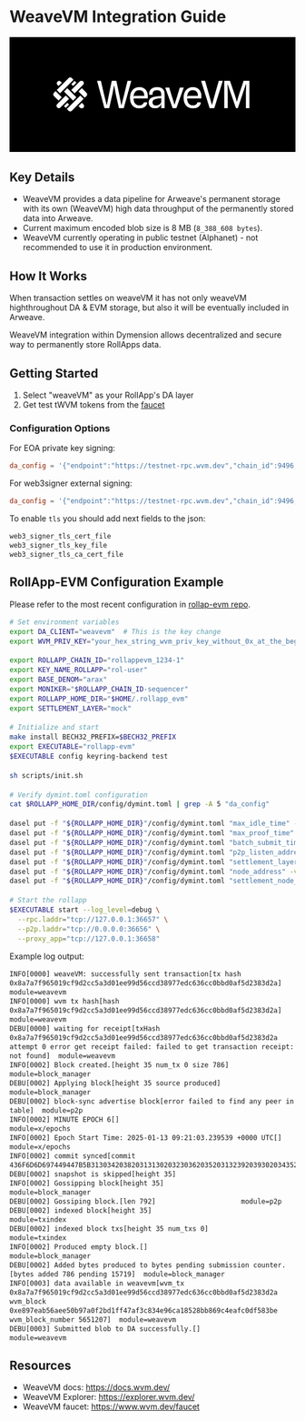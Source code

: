 # WeaveVM Integration Guide

<p align="center">
  <a href="https://wvm.dev">
    <img src="https://raw.githubusercontent.com/weaveVM/.github/main/profile/bg.png">
  </a>
</p>
 

## Key Details

* WeaveVM provides a data pipeline for Arweave's permanent storage with its own (WeaveVM) high data throughput of the permanently stored data into Arweave.
* Current maximum encoded blob size is 8 MB (`8_388_608 bytes`).
* WeaveVM currently operating in public testnet (Alphanet) - not recommended to use it in production environment.

## How It Works

When transaction settles on weaveVM it has not only weaveVM highthroughout DA & EVM storage, but also it will be eventually included in Arweave.

WeaveVM integration within Dymension allows decentralized and secure way to permanently store RollApps data.

## Getting Started

1. Select "weaveVM" as your RollApp's DA layer
2. Get test tWVM tokens from the [faucet](https://wvm.dev/faucet)

### Configuration Options

For EOA private key signing:
```toml
da_config = '{"endpoint":"https://testnet-rpc.wvm.dev","chain_id":9496,"timeout":60000000000,"private_key_hex":"your_hex_string_wvm_priv_key_without_0x_at_the_beginning"}'
```

For web3signer external signing:
```toml
da_config = '{"endpoint":"https://testnet-rpc.wvm.dev","chain_id":9496,"timeout":"60000000000","web3_signer_endpoint":"http://localhost:9000"}'
```

To enable `tls` you should add next fields to the json:
```
web3_signer_tls_cert_file
web3_signer_tls_key_file
web3_signer_tls_ca_cert_file
```

## RollApp-EVM Configuration Example

Please refer to the most recent configuration in [rollap-evm repo](https://github.com/dymensionxyz/rollapp-evm).

```sh
# Set environment variables
export DA_CLIENT="weavevm"  # This is the key change
export WVM_PRIV_KEY="your_hex_string_wvm_priv_key_without_0x_at_the_beginning"

export ROLLAPP_CHAIN_ID="rollappevm_1234-1"
export KEY_NAME_ROLLAPP="rol-user"
export BASE_DENOM="arax"
export MONIKER="$ROLLAPP_CHAIN_ID-sequencer"
export ROLLAPP_HOME_DIR="$HOME/.rollapp_evm"
export SETTLEMENT_LAYER="mock"

# Initialize and start
make install BECH32_PREFIX=$BECH32_PREFIX
export EXECUTABLE="rollapp-evm"
$EXECUTABLE config keyring-backend test

sh scripts/init.sh

# Verify dymint.toml configuration
cat $ROLLAPP_HOME_DIR/config/dymint.toml | grep -A 5 "da_config"

dasel put -f "${ROLLAPP_HOME_DIR}"/config/dymint.toml "max_idle_time" -v "2s"
dasel put -f "${ROLLAPP_HOME_DIR}"/config/dymint.toml "max_proof_time" -v "1s"
dasel put -f "${ROLLAPP_HOME_DIR}"/config/dymint.toml "batch_submit_time" -v "30s"
dasel put -f "${ROLLAPP_HOME_DIR}"/config/dymint.toml "p2p_listen_address" -v "/ip4/0.0.0.0/tcp/36656"
dasel put -f "${ROLLAPP_HOME_DIR}"/config/dymint.toml "settlement_layer" -v "mock"
dasel put -f "${ROLLAPP_HOME_DIR}"/config/dymint.toml "node_address" -v "http://localhost:36657"
dasel put -f "${ROLLAPP_HOME_DIR}"/config/dymint.toml "settlement_node_address" -v "http://127.0.0.1:36657"

# Start the rollapp
$EXECUTABLE start --log_level=debug \
  --rpc.laddr="tcp://127.0.0.1:36657" \
  --p2p.laddr="tcp://0.0.0.0:36656" \
  --proxy_app="tcp://127.0.0.1:36658"
```

Example log output:
```log
INFO[0000] weaveVM: successfully sent transaction[tx hash 0x8a7a7f965019cf9d2cc5a3d01ee99d56ccd38977edc636cc0bbd0af5d2383d2a]  module=weavevm
INFO[0000] wvm tx hash[hash 0x8a7a7f965019cf9d2cc5a3d01ee99d56ccd38977edc636cc0bbd0af5d2383d2a]  module=weavevm
DEBU[0000] waiting for receipt[txHash 0x8a7a7f965019cf9d2cc5a3d01ee99d56ccd38977edc636cc0bbd0af5d2383d2a attempt 0 error get receipt failed: failed to get transaction receipt: not found]  module=weavevm
INFO[0002] Block created.[height 35 num_tx 0 size 786]   module=block_manager
DEBU[0002] Applying block[height 35 source produced]     module=block_manager
DEBU[0002] block-sync advertise block[error failed to find any peer in table]  module=p2p
INFO[0002] MINUTE EPOCH 6[]                              module=x/epochs
INFO[0002] Epoch Start Time: 2025-01-13 09:21:03.239539 +0000 UTC[]  module=x/epochs
INFO[0002] commit synced[commit 436F6D6D697449447B5B3130342038203131302032303620352031323920393020343520313633203933203235322031352031343320333920313538203131342035382035352031352038322038203939203132392032333520313731203230382031392032343320313932203139203233352036355D3A32337D]
DEBU[0002] snapshot is skipped[height 35]
INFO[0002] Gossipping block[height 35]                   module=block_manager
DEBU[0002] Gossiping block.[len 792]                     module=p2p
DEBU[0002] indexed block[height 35]                      module=txindex
DEBU[0002] indexed block txs[height 35 num_txs 0]        module=txindex
INFO[0002] Produced empty block.[]                       module=block_manager
DEBU[0002] Added bytes produced to bytes pending submission counter.[bytes added 786 pending 15719]  module=block_manager
INFO[0003] data available in weavevm[wvm_tx 0x8a7a7f965019cf9d2cc5a3d01ee99d56ccd38977edc636cc0bbd0af5d2383d2a wvm_block 0xe897eab56aee50b97a0f2bd1ff47af3c834e96ca18528bb869c4eafc0df583be wvm_block_number 5651207]  module=weavevm
DEBU[0003] Submitted blob to DA successfully.[]          module=weavevm
```

## Resources

* WeaveVM docs: https://docs.wvm.dev/
* WeaveVM Explorer: https://explorer.wvm.dev/
* WeaveVM faucet: https://www.wvm.dev/faucet
